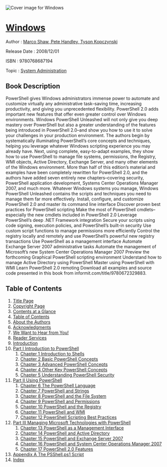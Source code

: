 ![Cover image for Windows](https://imgdetail.ebookreading.net/cover/cover/system_admin/EB9780768687194.jpg)

[Windows](https://ebookreading.net/view/book/Windows-EB9780768687194_1.html "Windows")
====================================================================================================================

Author : [Marco Shaw](https://ebookreading.net/search/author/Marco+Shaw),[ Pete Handley](https://ebookreading.net/search/author/+Pete+Handley),[ Tyson Kopczynski](https://ebookreading.net/search/author/+Tyson+Kopczynski)

Release Date : 2008/12/01

ISBN : 9780768687194

Topic : [System Administration](https://ebookreading.net/search/category/system-administration)

Book Description
-----------------

PowerShell gives Windows administrators immense power to automate and customize virtually any administrative task–saving time, increasing productivity, and giving you unprecedented flexibility. PowerShell 2.0 adds important new features that offer even greater control over Windows environments. Windows PowerShell Unleashed will not only give you deep mastery over PowerShell but also a greater understanding of the features being introduced in PowerShell 2.0–and show you how to use it to solve your challenges in your production environment.
The authors begin by systematically illuminating PowerShell’s core concepts and techniques, helping you leverage whatever Windows scripting experience you may already have. Next, using complete, easy-to-adapt examples, they show how to use PowerShell to manage file systems, permissions, the Registry, WMI objects, Active Directory, Exchange Server, and many other elements of the Windows environment.
More than half of this edition’s material and examples have been completely rewritten for PowerShell 2.0, and the authors have added seven entirely new chapters–covering security, PowerShell application development, Systems Center Operations Manager 2007, and much more. Whatever Windows systems you manage, Windows PowerShell Unleashed contains the scripts and techniques you need to manage them far more effectively.
Install, configure, and customize PowerShell 2.0 and master its command line interface
Discover proven best practices for PowerShell scripting
Make the most of PowerShell cmdlets–especially the new cmdlets included in PowerShell 2.0
Leverage PowerShell’s deep .NET Framework integration
Secure your scripts using code signing, execution policies, and PowerShell’s built-in security
Use custom script functions to manage permissions more efficiently
Control the registry locally and remotely and use PowerShell’s powerful new registry transactions
Use PowerShell as a management interface
Automate Exchange Server 2007 administrative tasks
Automate the management of Microsoft’s new System Center Operations Manager 2007
Preview the forthcoming Graphical PowerShell scripting environment
Understand how to manage Active Directory using PowerShell
Master using PowerShell with WMI
Learn PowerShell 2.0 remoting
Download all examples and source code presented in this book from informit.com/title/9780672329883.
              
Table of Contents
-----------------

1. [Title Page](https://ebookreading.net/view/book/Windows-EB9780768687194_2.html#id371375)
1. [Copyright Page](https://ebookreading.net/view/book/Windows-EB9780768687194_2.html#id370722)
1. [Contents at a Glance](https://ebookreading.net/view/book/Windows-EB9780768687194_3.html#glan)
1. [Table of Contents](https://ebookreading.net/view/book/Windows-EB9780768687194_4.html#toc)
1. [About the Authors](https://ebookreading.net/view/book/Windows-EB9780768687194_5.html#pref01)
1. [Acknowledgments](https://ebookreading.net/view/book/Windows-EB9780768687194_6.html#pref02)
1. [We Want to Hear from You!](https://ebookreading.net/view/book/Windows-EB9780768687194_7.html#pref03)
1. [Reader Services](https://ebookreading.net/view/book/Windows-EB9780768687194_8.html#pref04)
1. [Introduction](https://ebookreading.net/view/book/Windows-EB9780768687194_9.html)
1. [Part I Introduction to PowerShell](https://ebookreading.net/view/book/Windows-EB9780768687194_10.html)
    1. [Chapter 1 Introduction to Shells](https://ebookreading.net/view/book/Windows-EB9780768687194_11.html)
    1. [Chapter 2 Basic PowerShell Concepts](https://ebookreading.net/view/book/Windows-EB9780768687194_12.html)
    1. [Chapter 3 Advanced PowerShell Concepts](https://ebookreading.net/view/book/Windows-EB9780768687194_13.html)
    1. [Chapter 4 Other Key PowerShell Concepts](https://ebookreading.net/view/book/Windows-EB9780768687194_14.html)
    1. [Chapter 5 Understanding PowerShell Security](https://ebookreading.net/view/book/Windows-EB9780768687194_15.html)
1. [Part II Using PowerShell](https://ebookreading.net/view/book/Windows-EB9780768687194_16.html#part02)
    1. [Chapter 6 The PowerShell Language](https://ebookreading.net/view/book/Windows-EB9780768687194_17.html)
    1. [Chapter 7 PowerShell and Strings](https://ebookreading.net/view/book/Windows-EB9780768687194_18.html)
    1. [Chapter 8 PowerShell and the File System](https://ebookreading.net/view/book/Windows-EB9780768687194_19.html)
    1. [Chapter 9 PowerShell and Permissions](https://ebookreading.net/view/book/Windows-EB9780768687194_20.html)
    1. [Chapter 10 PowerShell and the Registry](https://ebookreading.net/view/book/Windows-EB9780768687194_21.html)
    1. [Chapter 11 PowerShell and WMI](https://ebookreading.net/view/book/Windows-EB9780768687194_22.html)
    1. [Chapter 12 PowerShell Scripting Best Practices](https://ebookreading.net/view/book/Windows-EB9780768687194_23.html)
1. [Part III Managing Microsoft Technologies with PowerShell](https://ebookreading.net/view/book/Windows-EB9780768687194_24.html#part03)
    1. [Chapter 13 PowerShell as a Management Interface](https://ebookreading.net/view/book/Windows-EB9780768687194_25.html)
    1. [Chapter 14 PowerShell and Active Directory](https://ebookreading.net/view/book/Windows-EB9780768687194_26.html)
    1. [Chapter 15 PowerShell and Exchange Server 2007](https://ebookreading.net/view/book/Windows-EB9780768687194_27.html)
    1. [Chapter 16 PowerShell and System Center Operations Manager 2007](https://ebookreading.net/view/book/Windows-EB9780768687194_28.html)
    1. [Chapter 17 PowerShell 2.0 Features](https://ebookreading.net/view/book/Windows-EB9780768687194_29.html)
1. [Appendix A The PSShell.ps1 Script](https://ebookreading.net/view/book/Windows-EB9780768687194_30.html)
1. [Index](https://ebookreading.net/view/book/Windows-EB9780768687194_31.html)
